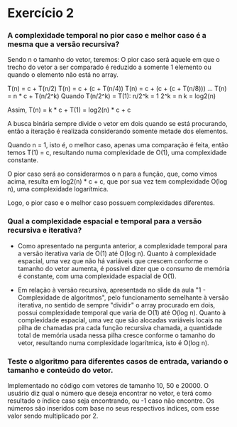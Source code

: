 # Exercício 2

### A complexidade temporal no pior caso e melhor caso é a mesma que a versão recursiva?

Sendo n o tamanho do vetor, teremos:
O pior caso será aquele em que o trecho do vetor a ser comparado é reduzido a somente 1 elemento ou quando o elemento não está no array.

T(n) = c + T(n/2)
T(n) = c + (c + T(n/4))
T(n) = c + (c + (c + T(n/8)))
...
T(n) = n * c + T(n/2^k)
Quando T(n/2^k) = T(1):
n/2^k = 1
2^k = n
k = log2(n)

Assim, T(n) = k * c + T(1) = log2(n) * c + c

A busca binária sempre divide o vetor em dois quando se está procurando, então a iteração é realizada considerando somente metade dos elementos.

Quando n = 1, isto é, o melhor caso, apenas uma comparação é feita, então temos T(1) = c, resultando numa complexidade de O(1), uma complexidade constante.

O pior caso será ao considerarmos o n para a função, que, como vimos acima, resulta em log2(n) * c + c, que por sua vez tem complexidade O(log n), uma complexidade logarítmica.

Logo, o pior caso e o melhor caso possuem complexidades diferentes.

### Qual a complexidade espacial e temporal para a versão recursiva e iterativa?

 - Como apresentado na pergunta anterior, a complexidade temporal para a versão iterativa varia de O(1) até O(log n).
Quanto à complexidade espacial, uma vez que não há variáveis que crescem conforme o tamanho do vetor aumenta, é possível dizer que o consumo de memória é constante, com uma complexidade espacial de O(1).

 - Em relação à versão recursiva, apresentada no slide da aula "1 - Complexidade de algoritmos", pelo funcionamento semelhante à versão iterativa, no sentido de sempre "dividir" o array procurado em dois, possui complexidade temporal que varia de O(1) até O(log n).
Quanto à complexidade espacial, uma vez que são alocadas variáveis locais na pilha de chamadas pra cada função recursiva chamada, a quantidade total de memória usada nessa pilha cresce conforme o tamanho do vetor, resultando numa complexidade logarítmica, isto é O(log n).

### Teste o algoritmo para diferentes casos de entrada, variando o tamanho e conteúdo do vetor.

Implementado no código com vetores de tamanho 10, 50 e 20000. O usuário diz qual o número que deseja encontrar no vetor, e terá como resultado o índice caso seja encontrando, ou -1 caso não encontre. Os números são inseridos com base no seus respectivos índices, com esse valor sendo multiplicado por 2.